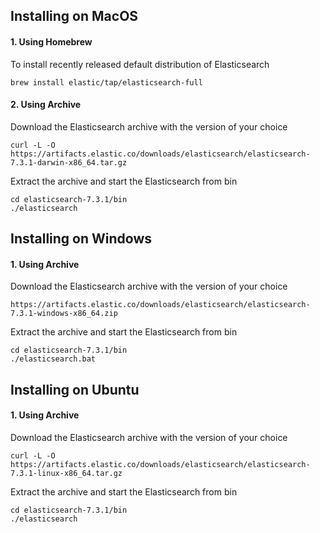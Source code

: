 ## Installing on MacOS

#### 1. Using Homebrew
 To install recently released default distribution of Elasticsearch
 ```
 brew install elastic/tap/elasticsearch-full
 ```
#### 2. Using Archive
Download the Elasticsearch archive with the version of your choice
```
curl -L -O https://artifacts.elastic.co/downloads/elasticsearch/elasticsearch-7.3.1-darwin-x86_64.tar.gz
```
Extract the archive and start the Elasticsearch from bin
```
cd elasticsearch-7.3.1/bin
./elasticsearch
```

## Installing on Windows

#### 1. Using Archive
Download the Elasticsearch archive with the version of your choice
```
https://artifacts.elastic.co/downloads/elasticsearch/elasticsearch-7.3.1-windows-x86_64.zip
```
Extract the archive and start the Elasticsearch from bin
```
cd elasticsearch-7.3.1/bin
./elasticsearch.bat
```

## Installing on Ubuntu

#### 1. Using Archive
Download the Elasticsearch archive with the version of your choice
```
curl -L -O https://artifacts.elastic.co/downloads/elasticsearch/elasticsearch-7.3.1-linux-x86_64.tar.gz
```
Extract the archive and start the Elasticsearch from bin
```
cd elasticsearch-7.3.1/bin
./elasticsearch
```
